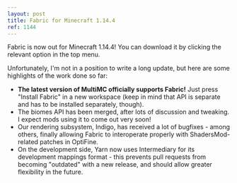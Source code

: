```yaml
---
layout: post
title: Fabric for Minecraft 1.14.4
ref: 1144
---
```


Fabric is now out for Minecraft 1.14.4! You can download it by clicking the relevant option in the top menu.

Unfortunately, I'm not in a position to write a long update, but here are some highlights of the work done so far:

* **The latest version of MultiMC officially supports Fabric!** Just press "Install Fabric" in a new workspace (keep in mind that API is separate and has to be installed separately, though).
* The biomes API has been merged, after lots of discussion and tweaking. I expect mods using it to come out very soon!
* Our rendering subsystem, Indigo, has received a lot of bugfixes - among others, finally allowing Fabric to interoperate properly with ShadersMod-related patches in OptiFine.
* On the development side, Yarn now uses Intermediary for its development mappings format - this prevents pull requests from becoming "outdated" with a new release, and should allow greater flexibility in the future.
